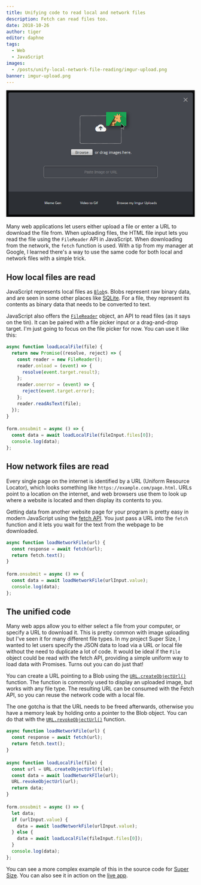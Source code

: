 ```yaml
---
title: Unifying code to read local and network files
description: Fetch can read files too.
date: 2018-10-26
author: tiger
editor: daphne
tags:
  - Web
  - JavaScript
images:
  - /posts/unify-local-network-file-reading/imgur-upload.png
banner: imgur-upload.png
---
```


![Imgur upload page with Browse button and input to paste URL](imgur-upload.png)

Many web applications let users either upload a file or enter a URL to download the file from. When uploading files, the HTML file input lets you read the file using the `FileReader` API in JavaScript. When downloading from the network, the `fetch` function is used. With a tip from my manager at Google, I learned there's a way to use the same code for both local and network files with a simple trick.

## How local files are read

JavaScript represents local files as [`Blob`](https://developer.mozilla.org/en-US/docs/Web/API/Blob)s. Blobs represent raw binary data, and are seen in some other places like [SQLite](https://www.sqlite.org/datatype3.html#storage_classes_and_datatypes). For a file, they represent its contents as binary data that needs to be converted to text.

JavaScript also offers the [`FileReader`](https://developer.mozilla.org/en-US/docs/Web/API/FileReader) object, an API to read files (as it says on the tin). It can be paired with a file picker input or a drag-and-drop target. I'm just going to focus on the file picker for now. You can use it like this:

```js
async function loadLocalFile(file) {
  return new Promise((resolve, reject) => {
    const reader = new FileReader();
    reader.onload = (event) => {
      resolve(event.target.result);
    };
    reader.onerror = (event) => {
      reject(event.target.error);
    };
    reader.readAsText(file);
  });
}

form.onsubmit = async () => {
  const data = await loadLocalFile(fileInput.files[0]);
  console.log(data);
};
```

## How network files are read

Every single page on the internet is identified by a URL (Uniform Resource Locator), which looks something like `https://example.com/page.html`. URLs point to a location on the internet, and web browsers use them to look up where a website is located and then display its contents to you.

Getting data from another website page for your program is pretty easy in modern JavaScript using the [fetch API](https://developer.mozilla.org/en-US/docs/Web/API/Fetch_API). You just pass a URL into the `fetch` function and it lets you wait for the text from the webpage to be downloaded.

```js
async function loadNetworkFile(url) {
  const response = await fetch(url);
  return fetch.text();
}

form.onsubmit = async () => {
  const data = await loadNetworkFile(urlInput.value);
  console.log(data);
};
```

## The unified code

Many web apps allow you to either select a file from your computer, or specify a URL to download it. This is pretty common with image uploading but I've seen it for many different file types. In my project Super Size, I wanted to let users specify the JSON data to load via a URL or local file without the need to duplicate a lot of code. It would be ideal if the `File` object could be read with the fetch API, providing a simple uniform way to load data with Promises. Turns out you can do just that!

You can create a URL pointing to a Blob using the [`URL.createObjectUrl()`](https://developer.mozilla.org/en-US/docs/Web/API/URL/createObjectURL) function. The function is commonly used to display an uploaded image, but works with any file type. The resulting URL can be consumed with the Fetch API, so you can reuse the network code with a local file.

The one gotcha is that the URL needs to be freed afterwards, otherwise you have a memory leak by holding onto a pointer to the Blob object. You can do that with the [`URL.revokeObjectUrl()`](https://developer.mozilla.org/en-US/docs/Web/API/URL/revokeObjectURL) function.

```js
async function loadNetworkFile(url) {
  const response = await fetch(url);
  return fetch.text();
}

async function loadLocalFile(file) {
  const url = URL.createObjectUrl(file);
  const data = await loadNetworkFIle(url);
  URL.revokeObjectUrl(url);
  return data;
}

form.onsubmit = async () => {
  let data;
  if (urlInput.value) {
    data = await loadNetworkFile(urlInput.value);
  } else {
    data = await loadLocalFile(fileInput.files[0]);
  }
  console.log(data);
};
```

You can see a more complex example of this in the source code for [Super Size](https://github.com/chromium/chromium/blob/1f4d773539f68280819ea8eea16e129f0f17dec1/tools/binary_size/libsupersize/static/tree-worker.js#L483). You can also see it in action on the [live app](https://storage.googleapis.com/chrome-supersize/index.html).
